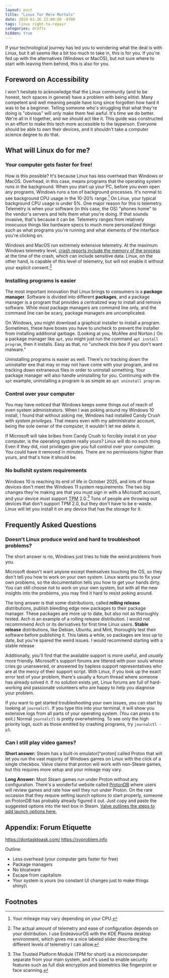 ```yaml
---
layout: post
title: "Linux for Mere Mortals"
date: 2024-01-26 22:00:00 -0700
tags: linux right-to-repair
categories: drafts
hidden: true
--- 
```


If your technological journey has led you to wondering what the deal is with Linux, 
but it all seems like a bit too much to take in, this is for you.
If you're fed up with the alternatives (Windows or MacOS), but not sure where
to start with leaving them behind, this is also for you.


## Foreword on Accessibility
I won't hesitate to acknowledge that the Linux community (and to be honest, 
tech spaces in general) have a problem with being elitist. Many competent and
well meaning people have long since forgotten how hard it was to be a beginner.
Telling someone who's struggling that what they're doing is "obvious" will only
make them feel awful.
It's time we do better. We're all in it together, and we should act like it. 
This guide was constructed in an effort to make this tech more accessible
to the layperson. Everyone should be able to own their devices, and it
shouldn't take a computer science degree to do that.

## What will Linux do for me?
### Your computer gets faster for free! 
How is this possible? It's because Linux has less overhead than Windows or MacOS. 
Overhead, in this case, means programs that the operating system runs in the 
background. When you start up your PC, before you even open any programs, 
Windows runs a ton of background processes. It's normal to see background CPU
usage in the 10-20% range.[^1]
On Linux, your typical background CPU usage is under 5%. 
One major reason for this is telemetry. Telemetry is when your software
(in this case, the OS) "phones home" to the vendor's servers and tells
them what you're doing. If that sounds invasive, that's because it can
be. Telemetry ranges from relatively innocuous things like hardware specs
to much more personalized things such as what programs you're running
and what elements of the interface you're clicking on.

Windows and MacOS run extremely extensive telemetry. 
At the maximum Windows telemetry level, 
[crash reports include the memory of the process](https://www.zdnet.com/article/windows-10-telemetry-secrets/)
 at the time of the crash, which can include sensitive data. 
Linux, on the other hand, is capable of this level of telemetry, but will not 
enable it without your explicit consent.[^2]

### Installing programs is easier
The most important innovation that Linux brings to consumers is a **package manager**. 
Software is divided into different **packages**, and a package manager is a program
that provides a centralized way to install and remove software. While most package
managers are command line only, and the command line can be scary, package managers
are uncomplicated. 
<!-- Write about how Ubuntu, Fedora, etc provide graphical package managers -->

On Windows, you might download a graphical installer to install a program. 
Sometimes, these have boxes you have to uncheck to prevent the installer from 
installing additional garbage. (Looking at you, McAfee and Norton.)
On a package manager like `apt`, you might just run the command 
`apt install program`, then it installs. Easy as that, no "uncheck this box if you
don't want malware."

Uninstalling programs is easier as well. There's no tracking down the uninstaller
exe that may or may not have come with your program, and no tracking down
extraneous files in order to uninstall something. Your package manager will also
handle uninstalling for you. Continuing with the `apt` example, uninstalling
a program is as simple as `apt uninstall program`.

### Control over your computer
<!-- TODO: Research permission levels on linux -->
<!-- Use example: Candy crush installed with system privileges on Windows -->
You may have noticed that Windows keeps some things out of reach of even system
administrators. When I was poking around my Windows 10 install, I found that
without asking me, Windows had installed Candy Crush with *system privileges*. 
That means even with my administrator account, being the sole owner of the
computer, it wouldn't let me delete it. 

If Microsoft will take bribes from Candy Crush to forcibly install it on your
computer, is the operating system really yours? Linux will do no such thing.
Even if they did, root privileges give you full control over your computer.
You could have it removed in minutes.
There are no permissions higher than yours, and that's how it should be.

### No bullshit system requirements
Windows 10 is reaching its end of life in October 2025, and lots of those
devices don't meet the Windows 11 system requirements. The two big changes
they're making are that you must sign in with a Microsoft account, and your
device must support <abbr title="Trusted Platform Module">TPM</abbr> 2.0.[^TPM]
Tons of people are throwing out devices that don't support TPM 2.0, but they
don't have to be e-waste. Linux will let you install it on any device that has
the storage for it. 


## Frequently Asked Questions
### Doesn't Linux produce weird and hard to troubleshoot problems?
The short answer is no, Windows just tries to hide the weird problems from you.

Microsoft doesn't want anyone except themselves touching the OS, so they don't
tell you how to work on your own system. Linux wants you to fix your own problems,
so the documentation tells you how to get your hands dirty.
You can still choose not to work on your own system, but with all the new insights
into the problems, you may find it hard to resist poking around.

The long answer is that some distributions, called **rolling release** distributions,
publish bleeding edge new packages to their package manager.
These packages are more up to date, but also not as thoroughly tested. Arch
is an example of a rolling release distribution. I would not recommmend Arch
or its derivatives for first time Linux users. 
**Stable release** distributions, like Debian, Ubuntu, and Mint, thoroughly
test their software before publishing it. This takes a while, so packages are
less up to date, but you're spared the weird issues. I would recommend starting
with a stable release

Additionally, you'll find that the available support is more useful, and *usually*
more friendly. Microsoft's support forums are littered with poor souls whose
cries go unanswered, or answered by hapless support representatives who are at
the mercy of their support script. With Linux, if you look up the exact error 
text of your problem, there's usually a forum thread where someone has already
solved it. If no solution exists yet, Linux forums are full of hard-working and
passionate volunteers who are happy to help you diagnose your problem. 

If you want to get started troubleshooting your own issues, you can start by
looking at `journalctl`. If you type this into your terminal, it will show you
extensive logs from all parts of your operating system. (You can press `Q` to exit.)
Normal `journalctl` is pretty overwhelming.
To see only the high priority logs, such as those emitted by crashing
programs, try `journalctl -p3`.

### Can I still play video games?
**Short answer:** Steam has a built-in emulator[^proton] called Proton that will let
you run the vast majority of Windows games on Linux with the click of a single
checkbox. Valve claims that proton will work with non-Steam games, but this 
requires more setup and your mileage may vary. 

**Long Answer:** Most Steam games run under Proton without any configuration.
There's a wonderful website called [ProtonDB](https://www.protondb.com/)
where users will review games and rate how well they run under Proton. On the
rare occasion that they require setting launch options to start properly, 
someone on ProtonDB has probably already figured it out. Just copy and
paste the suggested options into the text box in Steam. 
[Valve outlines the steps to add launch options here.](https://help.steampowered.com/en/faqs/view/7D01-D2DD-D75E-2955)




## Appendix: Forum Etiquette
https://dontasktoask.com/
https://xyproblem.info


Outline: 
- Less overhead (your computer gets faster for free)
- Package managers 
- No bloatware 
- Escape from capitalism 
- Your system is yours (no constant UI changes just to make things shiny)\

## Footnotes
[^1]: Your mileage may vary depending on your CPU.
[^2]: The actual amount of telemetry and ease of configuration depends on your distribution. I use EndeavourOS with the KDE Plasma desktop environment, which gives me a nice labeled slider describing the different levels of telemetry I can allow. 
[^TPM]: The Trusted Platform Module (TPM for short) is a microcomputer separate from your main system, and it's used to enable security features such as full disk encryption and biometrics like fingerprint or face scanning.
<!-- TODO: Move the telemetry footnote to body text and add a screenshot of the slider -->
